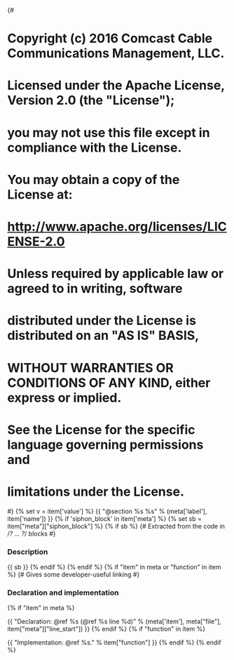 {#
# Copyright (c) 2016 Comcast Cable Communications Management, LLC.
#
# Licensed under the Apache License, Version 2.0 (the "License");
# you may not use this file except in compliance with the License.
# You may obtain a copy of the License at:
#
#     http://www.apache.org/licenses/LICENSE-2.0
#
# Unless required by applicable law or agreed to in writing, software
# distributed under the License is distributed on an "AS IS" BASIS,
# WITHOUT WARRANTIES OR CONDITIONS OF ANY KIND, either express or implied.
# See the License for the specific language governing permissions and
# limitations under the License.
#}
{% set v = item['value'] %}
{{ "@section %s %s" % (meta['label'], item['name']) }}
{% if 'siphon_block' in item['meta'] %}
{% set sb = item["meta"]["siphon_block"] %}
{% if sb %}
{# Extracted from the code in /*? ... ?*/ blocks #}

### Description

{{ sb }}
{% endif %}
{% endif %}
{% if "item" in meta or "function" in item %}
{# Gives some developer-useful linking #}

### Declaration and implementation
{% if "item" in meta %}

{{ "Declaration: @ref %s (@ref %s line %d)" %
   (meta['item'], meta["file"], item["meta"]["line_start"]) }}
{% endif %}
{% if "function" in item %}

{{ "Implementation: @ref %s." % item["function"] }}
{% endif %}
{% endif %}

